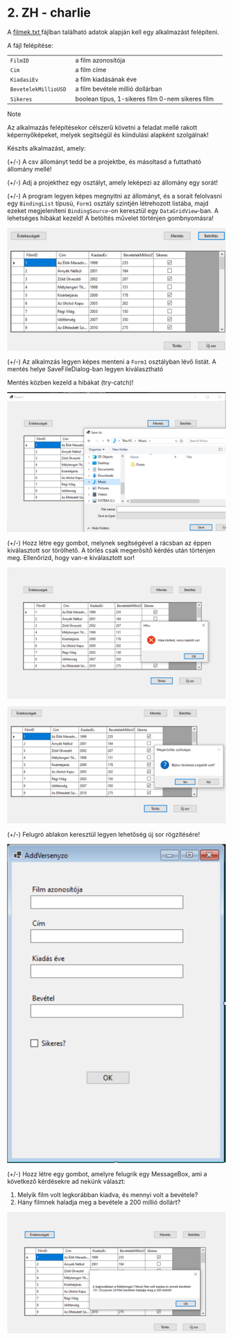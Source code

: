 # 2. ZH - charlie

A [filmek.txt ](filmek.txt) fájlban található adatok alapján kell egy alkalmazást felépíteni. 

A fájl felépítése:

|                       |                                                  |      |
| --------------------- | ------------------------------------------------ | ---- |
| `FilmID`              | a film azonosítója                               |      |
| `Cim  `               | a film címe                                      |      |
| `KiadasiEv `          | a film kiadásának éve                            |      |
| `BevetelekMillioUSD ` | a film bevétele millió dollárban                 |      |
| `Sikeres  `           | boolean típus, 1-sikeres film 0-nem sikeres film |      |

> [!NOTE]
>
> Az alkalmazás felépítésekor célszerű követni a feladat mellé rakott képernyőképeket, melyek segítségül és kiindulási alapként szolgálnak!

Készíts alkalmazást, amely:

(+/-) A csv állományt tedd be a projektbe, és másoltasd a futtatható állomány mellé!

(+/-) Adj a projekthez egy osztályt, amely leképezi az állomány egy sorát!

(+/-) A program legyen képes megnyitni az állományt, és a sorait felolvasni egy `BindingList` típusú, `Form1` osztály szintjén létrehozott listába, majd ezeket megjeleníteni `BindingSource`-on keresztül egy `DataGridView`-ban. A lehetséges hibákat kezeld! A betöltés művelet történjen gombnyomásra!

![image1](image1.png)

(+/-) Az alkalmzás legyen képes menteni a `Form1` osztályban lévő listát. A mentés helye SaveFileDialog-ban legyen kiválasztható

Mentés közben kezeld a hibákat (try-catch)! 

![image3](image3.png)

(+/-) Hozz létre egy gombot, melynek segítségével a rácsban az éppen kiválasztott sor törölhető. A törlés csak megerősítő kérdés után történjen meg.
Ellenőrizd, hogy van-e kiválasztott sor!

![image4](image4.png)



![image5](image5.png)



(+/-) Felugró ablakon keresztül legyen lehetőség új sor rögzítésére!



![image6](image6.png)



(+/-) Hozz létre egy gombot, amelyre felugrik egy MessageBox, ami a következő kérdésekre ad nekünk választ:

1) Melyik film volt legkorábban kiadva, és mennyi volt a bevétele?
2) Hány filmnek haladja meg a bevétele a 200 millió dollárt?

![image7](image7.png)